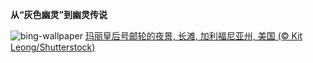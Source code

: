 
**从“灰色幽灵”到幽灵传说**

![bing-wallpaper](https://www.bing.com/th?id=OHR.QueenMary_ZH-CN0468294074_1920x1080.jpg)
[玛丽皇后号邮轮的夜景, 长滩, 加利福尼亚州, 美国 (© Kit Leong/Shutterstock)](https://www.bing.com/search?q=%E7%8E%9B%E4%B8%BD%E7%9A%87%E5%90%8E%E5%8F%B7&amp;form=hpcapt&amp;mkt=zh-cn)
  